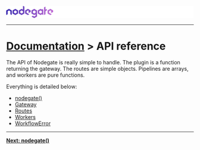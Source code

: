 ![nodegate](../images/logo-documentation.png)

---

# [Documentation](README.md) > API reference

The API of Nodegate is really simple to handle. The plugin is a function returning the gateway.
The routes are simple objects. Pipelines are arrays, and workers are pure functions.

Everything is detailed below:

  - [nodegate()](api-reference-nodegate.md)
  - [Gateway](api-reference-gateway.md)
  - [Routes](api-reference-routes.md)
  - [Workers](api-reference-workers.md)
  - [WorkflowError](api-reference-pipelinerror.md)

---

**[Next: nodegate()](api-reference-nodegate.md)**
